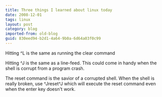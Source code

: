 ```yaml
---
title: Three things I learned about linux today
date: 2008-12-01
tags: linux
layout: post
category: blog
imported-from: old-blog
guid: 830eed94-b2d1-4a64-9b0a-6d64a03f0c99
---
```


Hitting ^L is the same as running the clear command

Hitting ^J is the same as a line-feed. This could come in handy when the shell is corrupt from a program crash.

The reset command is the savior of a corrupted shell. When the shell is really broken, use ^Jreset^J which will execute the reset command even when the enter key doesn't work.


